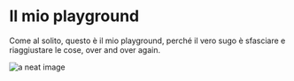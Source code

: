 # Il mio playground 

Come al solito, questo è il mio playground, perché il vero sugo è sfasciare e riaggiustare le cose, over and over again. 

![a neat image](http://demaitalia.s3.amazonaws.com/db.jpg)
